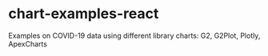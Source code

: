 # chart-examples-react
Examples on COVID-19 data using different library charts: G2, G2Plot, Plotly, ApexCharts
